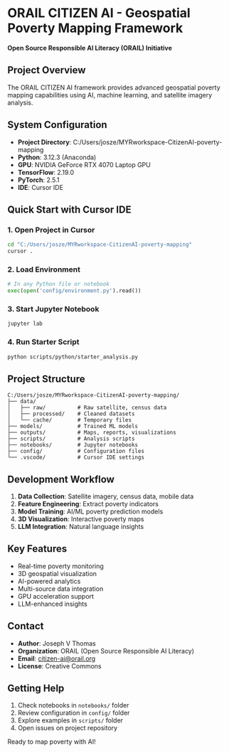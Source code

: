 # ORAIL CITIZEN AI - Geospatial Poverty Mapping Framework

**Open Source Responsible AI Literacy (ORAIL) Initiative**

## Project Overview

The ORAIL CITIZEN AI framework provides advanced geospatial poverty mapping capabilities using AI, machine learning, and satellite imagery analysis.

## System Configuration

- **Project Directory**: C:/Users/josze/MYRworkspace-CitizenAI-poverty-mapping
- **Python**: 3.12.3 (Anaconda)
- **GPU**: NVIDIA GeForce RTX 4070 Laptop GPU
- **TensorFlow**: 2.19.0
- **PyTorch**: 2.5.1
- **IDE**: Cursor IDE

## Quick Start with Cursor IDE

### 1. Open Project in Cursor
```bash
cd "C:/Users/josze/MYRworkspace-CitizenAI-poverty-mapping"
cursor .
```

### 2. Load Environment
```python
# In any Python file or notebook
exec(open('config/environment.py').read())
```

### 3. Start Jupyter Notebook
```bash
jupyter lab
```

### 4. Run Starter Script
```bash
python scripts/python/starter_analysis.py
```

## Project Structure

```
C:/Users/josze/MYRworkspace-CitizenAI-poverty-mapping/
├── data/
│   ├── raw/          # Raw satellite, census data
│   ├── processed/    # Cleaned datasets
│   └── cache/        # Temporary files
├── models/           # Trained ML models
├── outputs/          # Maps, reports, visualizations
├── scripts/          # Analysis scripts
├── notebooks/        # Jupyter notebooks
├── config/           # Configuration files
└── .vscode/          # Cursor IDE settings
```

## Development Workflow

1. **Data Collection**: Satellite imagery, census data, mobile data
2. **Feature Engineering**: Extract poverty indicators
3. **Model Training**: AI/ML poverty prediction models
4. **3D Visualization**: Interactive poverty maps
5. **LLM Integration**: Natural language insights

## Key Features

- Real-time poverty monitoring
- 3D geospatial visualization
- AI-powered analytics
- Multi-source data integration
- GPU acceleration support
- LLM-enhanced insights

## Contact

- **Author**: Joseph V Thomas
- **Organization**: ORAIL (Open Source Responsible AI Literacy)
- **Email**: citizen-ai@orail.org
- **License**: Creative Commons

## Getting Help

1. Check notebooks in `notebooks/` folder
2. Review configuration in `config/` folder  
3. Explore examples in `scripts/` folder
4. Open issues on project repository

Ready to map poverty with AI!
